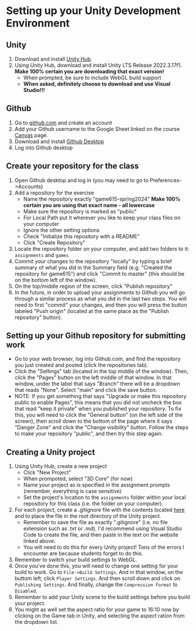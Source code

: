 # Setting up your Unity Development Environment

## Unity
1. Download and install [Unity Hub](https://unity.com/download).
1. Using Unity Hub, download and install Unity LTS Release 2022.3.17f1. **Make 100% certain you are downloading that exact version!**
    - When prompted, be sure to include WebGL build support
    - **When asked, definitely choose to download and use Visual Studio!!!**

## Github
1. Go to [github.com](https://github.com/) and create an account
1. Add your Github username to the Google Sheet linked on the course [Canvas](https://canvas.american.edu) page.
1. Download and install [Github Desktop](https://desktop.github.com/)
1. Log into Github desktop

## Create your repository for the class
1. Open Github desktop and log in (you may need to go to Preferences->Accounts)
1. Add a repository for the exercise
    - Name the repository exactly "game615-spring2024" **Make 100% certain you are using that exact name - all lowercase**
    - Make sure the repository is marked as "public"
    - For Local Path put it wherever you like to keep your class files on your computer
    - Ignore the other setting options
    - Check "Initialize this repository with a README"
    - Click "Create Repository"
1. Locate the repository folder on your computer, and add two folders to it: `assignments` and `games`
1. Commit your changes to the repository "locally" by typing a brief summary of what you did in the Summary field (e.g. "Created the repository for game615") and click "Commit to master" (this should be on the bottom left of the window).
1. On the top/middle region of the screen, click "Publish repository"
1. In the future, in order to upload your assignments to Github you will go through a similar process as what you did in the last two steps. You will need to first "commit" your changes, and then you will press the button labeled "Push origin" (located at the same place as the "Publish repository" button).

## Setting up your Github repository for submitting work
- Go to your web browser, log into Github.com, and find the repository you just created and posted (click the repositories tab).
- Click the "Settings" tab (located in the top middle of the window). Then, click the "Pages" button on the left middle of that window. In that window, under the label that says "Branch" there will be a dropdown that reads "None". Select "main" and click the save button.
- NOTE: If you get something that says "Upgrade or make this repository public to enable Pages", this means that you did not uncheck the box that read "keep it private" when you published your repository. To fix this, you will need to click the "General button" (on the left side of the screen), then scroll down to the bottom of the page where it says "Danger Zone" and click the "Change visibility" button. Follow the steps to make your repository "public", and then try this step again.

## Creating a Unity project
1. Using Unity Hub, create a new project
    - Click "New Project"
    - When prompoted, select "3D Core" (for now)
    - Name your project as is specified in the assignment prompts (remember, everything is case sensitive)
    - Set the project's location to the `assignments` folder within your local repository for this class (i.e. the folder on your computer).
1. For each project, create a .gitignore file with the contents located [here](https://raw.githubusercontent.com/github/gitignore/main/Unity.gitignore) and to place the file in the root directory of the Unity project.
    - Remember to save the file as exactly ".gitignore" (i.e. no file extension such as .txt or .md). I'd recommend using Visual Studio Code to create the file, and then paste in the text on the website linked above.
    - You will need to do this for every Unity project! Tons of the errors I encounter are because students forget to do this.
1. Remember to switch your build settings to WebGL.
1. Once you've done this, you will need to change one setting for your build to work. Go to `File->Build Settings`. And in that window, on the buttom left, click `Player Settings`. And then scroll down and click on `Publishing Settings`. And finally, change the `Compression Format` to `Disabled`.
1. Remember to add your Unity scene to the build settings before you build your project.
1. You might as well set the aspect ratio for your game to 16:10 now by clicking on the Game tab in Unity, and selecting the aspect ration from the dropdown list.